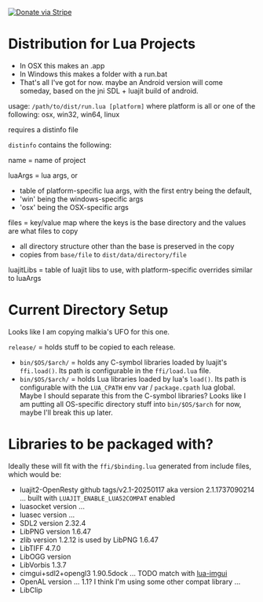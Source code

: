 [![Donate via Stripe](https://img.shields.io/badge/Donate-Stripe-green.svg)](https://buy.stripe.com/00gbJZ0OdcNs9zi288)<br>

# Distribution for Lua Projects

- In OSX this makes an .app
- In Windows this makes a folder with a run.bat
- That's all I've got for now.  maybe an Android version will come someday, based on the jni SDL + luajit build of android.

usage: `/path/to/dist/run.lua [platform]`
	where platform is all or one of the following: osx, win32, win64, linux

requires a distinfo file

`distinfo` contains the following:

name = name of project

luaArgs = lua args, or
- table of platform-specific lua args, with the first entry being the default,
- 'win' being the windows-specific args
- 'osx' being the OSX-specific args

files = key/value map where the keys is the base directory and the values are what files to copy
- all directory structure other than the base is preserved in the copy
- copies from `base/file` to `dist/data/directory/file`

luajitLibs = table of luajit libs to use, with platform-specific overrides similar to luaArgs



# Current Directory Setup

Looks like I am copying malkia's UFO for this one.

`release/` = holds stuff to be copied to each release.
-	`bin/$OS/$arch/` = holds any C-symbol libraries loaded by luajit's `ffi.load()`.  Its path is configurable in the `ffi/load.lua` file.
-	`bin/$OS/$arch/` = holds Lua libraries loaded by lua's `load()`.  Its path is configurable with the `LUA_CPATH` env var / `package.cpath` lua global.  Maybe I should separate this from the C-symbol libraries?
Looks like I am putting all OS-specific directory stuff into `bin/$OS/$arch` for now, maybe I'll break this up later.

# Libraries to be packaged with?

Ideally these will fit with the `ffi/$binding.lua` generated from include files, which would be:
- luajit2-OpenResty github tags/v2.1-20250117 aka version 2.1.1737090214 ... built with `LUAJIT_ENABLE_LUA52COMPAT` enabled
- luasocket version ...
- luasec version ...
- SDL2 version 2.32.4
- LibPNG version 1.6.47
- zlib version 1.2.12 is used by LibPNG 1.6.47
- LibTIFF 4.7.0
- LibOGG version
- LibVorbis 1.3.7
- cimgui+sdl2+opengl3 1.90.5dock ... TODO match with [lua-imgui](https://github.com/thenumbernine/lua-imgui)
- OpenAL version ... 1.1?  I think I'm using some other compat library ...
- LibClip
